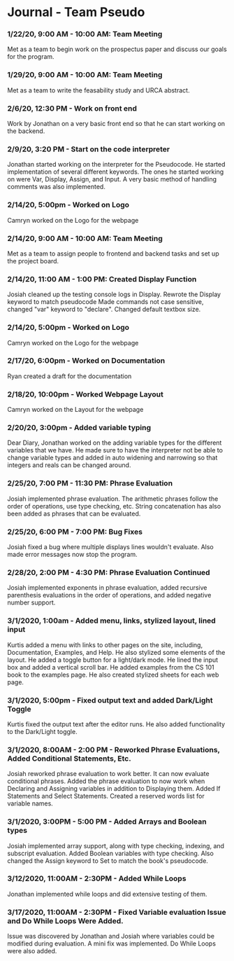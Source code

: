 # Journal - Team Pseudo

### 1/22/20, 9:00 AM - 10:00 AM: Team Meeting
Met as a team to begin work on the prospectus paper and discuss our goals for the program.

### 1/29/20, 9:00 AM - 10:00 AM: Team Meeting
Met as a team to write the feasability study and URCA abstract.

### 2/6/20, 12:30 PM - Work on front end
Work by Jonathan on a very basic front end so that he can start working on the backend.

### 2/9/20, 3:20 PM - Start on the code interpreter
Jonathan started working on the interpreter for the Pseudocode. He started implementation of several different keywords. The ones he started working on were Var, Display, Assign, and Input. A very basic method of handling comments was also implemented.

### 2/14/20, 5:00pm - Worked on Logo
Camryn worked on the Logo for the webpage

### 2/14/20, 9:00 AM - 10:00 AM: Team Meeting
Met as a team to assign people to frontend and backend tasks and set up the project board.

### 2/14/20, 11:00 AM - 1:00 PM: Created Display Function
Josiah cleaned up the testing console logs in Display. Rewrote the Display keyword to match pseudocode Made commands not case sensitive, changed "var" keyword to "declare". Changed default textbox size.

### 2/14/20, 5:00pm - Worked on Logo
Camryn worked on the Logo for the webpage

### 2/17/20, 6:00pm - Worked on Documentation
Ryan created a draft for the documentation

### 2/18/20, 10:00pm - Worked Webpage Layout
Camryn worked on the Layout for the webpage

### 2/20/20, 3:00pm - Added variable typing
Dear Diary,
Jonathan worked on the adding variable types for the different variables that we have.  He made sure to have the interpreter not be able to change variable types and added in auto widening and narrowing so that integers and reals can be changed around.

### 2/25/20, 7:00 PM - 11:30 PM: Phrase Evaluation
Josiah implemented phrase evaluation. The arithmetic phrases follow the order of operations, use type checking, etc. String concatenation has also been added as phrases that can be evaluated.

### 2/25/20, 6:00 PM - 7:00 PM: Bug Fixes
Josiah fixed a bug where multiple displays lines wouldn't evaluate. Also made error messages now stop the program.

### 2/28/20, 2:00 PM - 4:30 PM: Phrase Evaluation Continued
Josiah implemented exponents in phrase evaluation, added recursive parenthesis evaluations in the order of operations, and added negative number support.

### 3/1/2020, 1:00am - Added menu, links, stylized layout, lined input
Kurtis added a menu with links to other pages on the site, including, Documentation, Examples, and Help. He also stylized some elements of the layout.
He added a toggle button for a light/dark mode. He lined the input box and added a vertical scroll bar. He added examples from the CS 101 book to the examples page.
He also created stylized sheets for each web page.

### 3/1/2020, 5:00pm - Fixed output text and added Dark/Light Toggle
Kurtis fixed the output text after the editor runs.
He also added functionality to the Dark/Light toggle.

### 3/1/2020, 8:00AM - 2:00 PM - Reworked Phrase Evaluations, Added Conditional Statements, Etc.
Josiah reworked phrase evaluation to work better. It can now evaluate conditional phrases. Added the phrase evaluation to now work when Declaring and Assigning variables in addition to Displaying them. Added If Statements and Select Statements. Created a reserved words list for variable names.

### 3/1/2020, 3:00PM - 5:00 PM - Added Arrays and Boolean types
Josiah implemented array support, along with type checking, indexing, and subscript evaluation. Added Boolean variables with type checking. Also changed the Assign keyword to Set to match the book's pseudocode.

### 3/12/2020, 11:00AM - 2:30PM - Added While Loops
Jonathan implemented while loops and did extensive testing of them.

### 3/17/2020, 11:00AM - 2:30PM - Fixed Variable evaluation Issue and Do While Loops Were Added.
Issue was discovered by Jonathan and Josiah where variables could be modified during evaluation.  A mini fix was implemented.  Do While Loops were also added.

